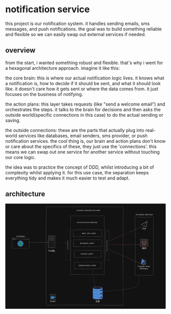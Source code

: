 # notification service 
this project is our notification system. it handles sending emails, sms messages, and push notifications. the goal was to build something reliable and flexible so we can easily swap out external services if needed.

## overview
from the start, i wanted something robust and flexible. that's why i went for a hexagonal architecture approach. imagine it like this:

the core brain: this is where our actual notification logic lives. it knows what a notification is, how to decide if it should be sent, and what it should look like. it doesn't care how it gets sent or where the data comes from. it just focuses on the business of notifying.

the action plans: this layer takes requests (like "send a welcome email") and orchestrates the steps. it talks to the brain for decisions and then asks the outside world(specific connections in this case) to do the actual sending or saving.

the outside connections: these are the parts that actually plug into real-world services like databases, email senders, sms provider, or push notification services. the cool thing is, our brain and action plans don't know or care about the specifics of these, they just use the 'connections'. this means we can swap out one service for another service without touching our core logic.

the idea was to practice the concept of DDD, whilst introducing a bit of complexity whilst applying it. for this use case, the separation keeps everything tidy and makes it much easier to test and adapt.

## architecture
![Notification Service Architecture](design.png)